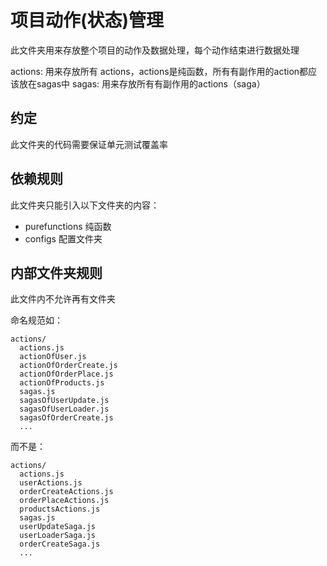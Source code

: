 # 项目动作(状态)管理

此文件夹用来存放整个项目的动作及数据处理，每个动作结束进行数据处理

actions: 用来存放所有 actions，actions是纯函数，所有有副作用的action都应该放在sagas中
sagas: 用来存放所有有副作用的actions（saga）

## 约定
此文件夹的代码需要保证单元测试覆盖率

## 依赖规则
此文件夹只能引入以下文件夹的内容：

  - purefunctions 纯函数
  - configs 配置文件夹

## 内部文件夹规则
此文件内不允许再有文件夹

命名规范如：
```
actions/
  actions.js
  actionOfUser.js
  actionOfOrderCreate.js
  actionOfOrderPlace.js
  actionOfProducts.js
  sagas.js
  sagasOfUserUpdate.js
  sagasOfUserLoader.js
  sagasOfOrderCreate.js
  ...
```

而不是：
```
actions/
  actions.js
  userActions.js
  orderCreateActions.js
  orderPlaceActions.js
  productsActions.js
  sagas.js
  userUpdateSaga.js
  userLoaderSaga.js
  orderCreateSaga.js
  ...
```
